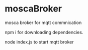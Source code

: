 # moscaBroker
mosca broker for mqtt commnication

npm i for downloading dependencies.

node index.js to start mqtt broker
